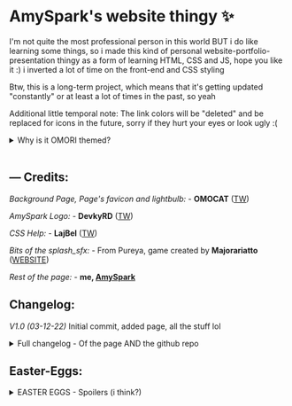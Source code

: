 # AmySpark's website thingy ✨
I'm not quite the most professional person in this world BUT i do like learning some things, so i made this kind of personal website-portfolio-presentation thingy as a form of learning HTML, CSS and JS, hope you like it :) i inverted a lot of time on the front-end and CSS styling

Btw, this is a long-term project, which means that it's getting updated "constantly" or at least a lot of times in the past, so yeah 

Additional little temporal note: The link colors will be "deleted" and be replaced for icons in the future, sorry if they hurt your eyes or look ugly :(

<details>

<summary>Why is it OMORI themed?</summary>

As a little parenthesis i wanted to add is tell you why is it OMORI themed, it's very simple, i just like omori, i find it very nice and pretty, i love the colors, characters and story, even tho as for now (03/26/2022) i have only played 3 hours of the game i still love a lot of things about it, i just hope i don't get copyrighted or some thing like that lOL

</details>

<br>

## — Credits:

_Background Page, Page's favicon and lightbulb:_ - **OMOCAT** ([TW](https://twitter.com/_omocat))

_AmySpark Logo:_ - **DevkyRD** ([TW](https://twitter.com/fabiantol31))

_CSS Help:_ - **LajBel** ([TW](https://twitter.com/lajbel_land))

*Bits of the splash_sfx:* - From Pureya, game created by **Majorariatto** ([WEBSITE](https://majorariatto.com))

_Rest of the page:_ - **me, [AmySpark](https://amySpark-ng.github.io)**

## Changelog:

_V1.0 (03-12-22)_ Initial commit, added page, all the stuff lol

<details>
<summary>Full changelog - Of the page AND the github repo</summary>

_V1.1_ Uhhh i honestly don't remember to be fair LOL

_V2.0 (03-13-22)_
- Changed the presentation text
- Added dark theme (it was very painful)
- Some sound effects (easter-egg stuff)
- Added the "Made with love" text

_V2.1 (03-13/14/15-22)_
- Bug on the funny logo not loading
- Edited README.md to not 'spoil' the easter eggs on the page

_V3.0 (03-22-22)_
- Changed the text about me
- Added little text saying that this page is hosted on github (cool page)
- Added little explanation on README.md on why is it OMORI themed
- Added an easter egg when clicking the bulb many times
- Added random button on social media part

<details>
<summary>V3.X</summary>

<!-- Too lazy to mark all of these -->
_V3.1:_ 
- Typo lol

_V3.2:_ 
- Some values that changed
- Changed something on the README that looked badly

_V3.3:_
- Collapsable changelog
- Changed some texts here and there
- Tried to make the README nicer-looking

_V3.4:_
- Forgot putting the random button in the changelog of V3.0
- I wanna die

_V3.6:_
- Deleted some stuff on the javascript file
- Fixed a little the collapsable thing of the README
- I wanna die (part 2)

</details>

_V4.0:_
- Changed the main text again because i cringe at myself way too much
- The background image on dark mode was zoomed in, now it's fixed
- Added underline when hovering on some texts
- Re-factored a LOT of JS (just fixed general things) and CSS (little margin details and positioning) 
- Duck

</details>

## Easter-Eggs:
<details>
<summary>EASTER EGGS - Spoilers (i think?)</summary>
	
- If you click on the PFP thingy it will do an anim (TODO THO LOL)

- If you click on my "logo" it will do a splash anim with its sfx

- If you click my name it will do a vineboom sound effect (very funny)

- If you click the bulb 15 times and some clicks after it will shatter

- When you load the page there's a change that instead of my introduction text there will be only "Duck" and if you click it you will get D u c k
</details>

